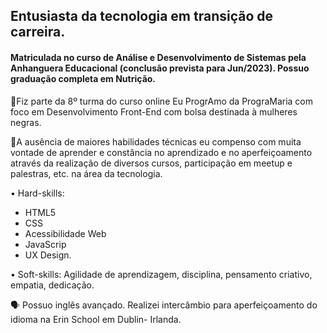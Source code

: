 ## Entusiasta da tecnologia em transição de carreira.

#### Matriculada no curso de Análise e Desenvolvimento de Sistemas pela Anhanguera Educacional (conclusão prevista para Jun/2023). Possuo graduação completa em Nutrição. 

🚀Fiz parte da 8º turma do curso online Eu ProgrAmo da PrograMaria com foco em Desenvolvimento Front-End com bolsa destinada à mulheres negras. 

💬A ausência de maiores habilidades técnicas eu compenso com muita vontade de aprender e constância no aprendizado e no aperfeiçoamento através da realização de diversos cursos, participação em meetup e palestras, etc. na área da tecnologia. 

• Hard-skills: 
- HTML5
- CSS
- Acessibilidade Web
- JavaScrip
- UX Design. 

• Soft-skills: Agilidade de aprendizagem, disciplina, pensamento criativo, empatia, dedicação. 

🗣 Possuo inglês avançado. Realizei intercâmbio para aperfeiçoamento do idioma na Erin School em Dublin- Irlanda. 


